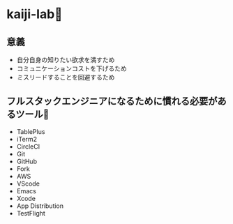 # kaiji-lab🧪

## 意義
* 自分自身の知りたい欲求を満すため
* コミュニケーションコストを下げるため
* ミスリードすることを回避するため

## フルスタックエンジニアになるために慣れる必要があるツール🧰
* TablePlus
* iTerm2
* CircleCI
* Git
* GitHub
* Fork
* AWS
* VScode
* Emacs
* Xcode
* App Distribution
* TestFlight
